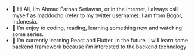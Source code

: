 - 👋 Hi All, I’m Ahmad Farhan Setiawan, or in the internet, i always call myself as maddocho (refer to my twitter username). I am from Bogor, Indonesia.
- 👀 I’m enjoy to coding, reading, learning something new and watching some series.
- 🌱 I’m currently learning React and Flutter. In the future, i will learn some backend framework because i'm interested to the backend technology

<!---
ahmadfarhanstwn/ahmadfarhanstwn is a ✨ special ✨ repository because its `README.md` (this file) appears on your GitHub profile.
You can click the Preview link to take a look at your changes.
--->
